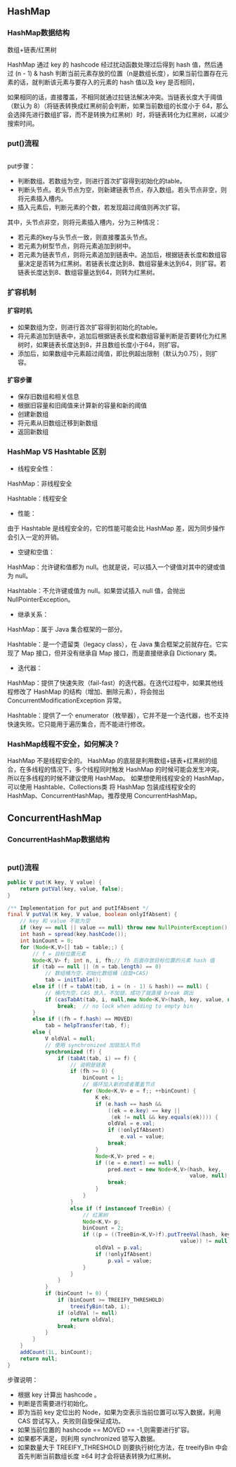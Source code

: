 ## HashMap

### HashMap数据结构

数组+链表/红黑树

HashMap 通过 key 的 hashcode 经过扰动函数处理过后得到 hash 值，然后通过 (n - 1) & hash 判断当前元素存放的位置（n是数组长度），如果当前位置存在元素的话，就判断该元素与要存入的元素的 hash 值以及 key 是否相同，

如果相同的话，直接覆盖，不相同就通过拉链法解决冲突。当链表长度大于阈值（默认为 8）（将链表转换成红黑树前会判断，如果当前数组的长度小于 64，那么会选择先进行数组扩容，而不是转换为红黑树）时，将链表转化为红黑树，以减少搜索时间。

### put()流程

<img src="../pictures/map_put.png" alt=""/>

put步骤：

- 判断数组。若数组为空，则进行首次扩容得到初始化的table。
- 判断头节点。若头节点为空，则新建链表节点，存入数组。若头节点非空，则将元素插入槽内。
- 插入元素后，判断元素的个数，若发现超过阈值则再次扩容。

其中，头节点非空，则将元素插入槽内，分为三种情况：

- 若元素的key与头节点一致，则直接覆盖头节点。
- 若元素为树型节点，则将元素追加到树中。
- 若元素为链表节点，则将元素追加到链表中。追加后，根据链表长度和数组容量决定是否转为红黑树。若链表长度达到8、数组容量未达到64，则扩容。若链表长度达到8、数组容量达到64，则转为红黑树。

### 扩容机制

#### 扩容时机

- 如果数组为空，则进行首次扩容得到初始化的table。
- 将元素追加到链表中，追加后根据链表长度和数组容量判断是否要转化为红黑树时，如果链表长度达到8，并且数组长度小于64，则扩容。
- 添加后，如果数组中元素超过阈值，即比例超出限制（默认为0.75），则扩容。

#### 扩容步骤

- 保存旧数组和相关信息
- 根据旧容量和旧阈值来计算新的容量和新的阈值
- 创建新数组
- 将元素从旧数组迁移到新数组
- 返回新数组

### HashMap VS Hashtable 区别

- 线程安全性：

HashMap：非线程安全

Hashtable：线程安全

- 性能：

由于 Hashtable 是线程安全的，它的性能可能会比 HashMap 差，因为同步操作会引入一定的开销。

- 空键和空值：

HashMap：允许键和值都为 null。也就是说，可以插入一个键值对其中的键或值为 null。

Hashtable：不允许键或值为 null。如果尝试插入 null 值，会抛出 NullPointerException。

- 继承关系：

HashMap：属于 Java 集合框架的一部分。

Hashtable：是一个遗留类（legacy class），在 Java 集合框架之前就存在。它实现了 Map 接口，但并没有继承自 Map 接口，而是直接继承自 Dictionary 类。

- 迭代器：

HashMap：提供了快速失败（fail-fast）的迭代器。在迭代过程中，如果其他线程修改了 HashMap 的结构（增加、删除元素），将会抛出 ConcurrentModificationException 异常。

Hashtable：提供了一个 enumerator（枚举器），它并不是一个迭代器，也不支持快速失败。它只能用于遍历集合，而不能进行修改。

### HashMap线程不安全，如何解决？

HashMap 不是线程安全的。
HashMap 的底层是利用数组+链表+红黑树的组合，在多线程的情况下，多个线程同时触发 HashMap 的时候可能会发生冲突。所以在多线程的时候不建议使用 HashMap。
如果想使用线程安全的 HashMap，可以使用 Hashtable、Collections类 将 HashMap 包装成线程安全的 HashMap、ConcurrentHashMap。推荐使用 ConcurrentHashMap。

## ConcurrentHashMap

### ConcurrentHashMap数据结构

<img src="../pictures/map_ConcurrentHashMap数据结构.png" alt=""/>

### put()流程

```java
public V put(K key, V value) {
    return putVal(key, value, false);
}

/** Implementation for put and putIfAbsent */
final V putVal(K key, V value, boolean onlyIfAbsent) {
    // key 和 value 不能为空
    if (key == null || value == null) throw new NullPointerException();
    int hash = spread(key.hashCode());
    int binCount = 0;
    for (Node<K,V>[] tab = table;;) {
        // f = 目标位置元素
        Node<K,V> f; int n, i, fh;// fh 后面存放目标位置的元素 hash 值
        if (tab == null || (n = tab.length) == 0)
            // 数组桶为空，初始化数组桶（自旋+CAS)
            tab = initTable();
        else if ((f = tabAt(tab, i = (n - 1) & hash)) == null) {
            // 桶内为空，CAS 放入，不加锁，成功了就直接 break 跳出
            if (casTabAt(tab, i, null,new Node<K,V>(hash, key, value, null)))
                break;  // no lock when adding to empty bin
        }
        else if ((fh = f.hash) == MOVED)
            tab = helpTransfer(tab, f);
        else {
            V oldVal = null;
            // 使用 synchronized 加锁加入节点
            synchronized (f) {
                if (tabAt(tab, i) == f) {
                    // 说明是链表
                    if (fh >= 0) {
                        binCount = 1;
                        // 循环加入新的或者覆盖节点
                        for (Node<K,V> e = f;; ++binCount) {
                            K ek;
                            if (e.hash == hash &&
                                ((ek = e.key) == key ||
                                 (ek != null && key.equals(ek)))) {
                                oldVal = e.val;
                                if (!onlyIfAbsent)
                                    e.val = value;
                                break;
                            }
                            Node<K,V> pred = e;
                            if ((e = e.next) == null) {
                                pred.next = new Node<K,V>(hash, key,
                                                          value, null);
                                break;
                            }
                        }
                    }
                    else if (f instanceof TreeBin) {
                        // 红黑树
                        Node<K,V> p;
                        binCount = 2;
                        if ((p = ((TreeBin<K,V>)f).putTreeVal(hash, key,
                                                       value)) != null) {
                            oldVal = p.val;
                            if (!onlyIfAbsent)
                                p.val = value;
                        }
                    }
                }
            }
            if (binCount != 0) {
                if (binCount >= TREEIFY_THRESHOLD)
                    treeifyBin(tab, i);
                if (oldVal != null)
                    return oldVal;
                break;
            }
        }
    }
    addCount(1L, binCount);
    return null;
}
```
步骤说明：
- 根据 key 计算出 hashcode 。
- 判断是否需要进行初始化。
- 即为当前 key 定位出的 Node，如果为空表示当前位置可以写入数据，利用 CAS 尝试写入，失败则自旋保证成功。
- 如果当前位置的 hashcode == MOVED == -1,则需要进行扩容。
- 如果都不满足，则利用 synchronized 锁写入数据。
- 如果数量大于 TREEIFY_THRESHOLD 则要执行树化方法，在 treeifyBin 中会首先判断当前数组长度 ≥64 时才会将链表转换为红黑树。
